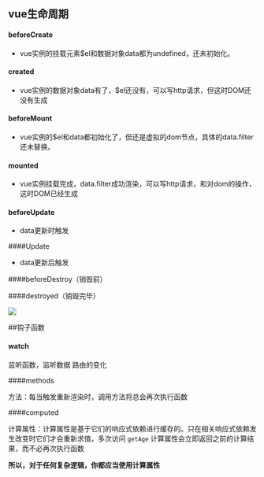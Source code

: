 ## vue生命周期

#### beforeCreate

*  vue实例的挂载元素$el和数据对象data都为undefined，还未初始化。

#### created

* vue实例的数据对象data有了，$el还没有，可以写http请求，但这时DOM还没有生成

#### beforeMount

* vue实例的$el和data都初始化了，但还是虚拟的dom节点，具体的data.filter还未替换。

#### mounted

* vue实例挂载完成，data.filter成功渲染，可以写http请求，和对dom的操作，这时DOM已经生成

#### beforeUpdate

* data更新时触发

####Update

* data更新后触发

####beforeDestroy（销毁前）

####destroyed（销毁完毕）



![](E:\总结知识\Imgs\vue生命周期.png)

##钩子函数

#### watch

监听函数，监听数据 路由的变化

####methods

方法：每当触发重新渲染时，调用方法将总会再次执行函数

####computed

计算属性：计算属性是基于它们的响应式依赖进行缓存的。只在相关响应式依赖发生改变时它们才会重新求值，多次访问 `getAge` 计算属性会立即返回之前的计算结果，而不必再次执行函数

**所以，对于任何复杂逻辑，你都应当使用计算属性**